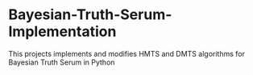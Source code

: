 # Bayesian-Truth-Serum-Implementation
This projects implements  and modifies HMTS and DMTS algorithms for Bayesian Truth Serum in Python
